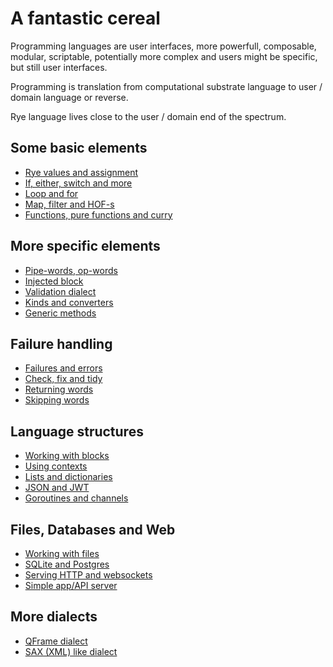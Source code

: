 # A fantastic cereal

Programming languages are user interfaces, more powerfull, composable, modular, scriptable,
potentially more complex and users might be specific, but still user interfaces.

Programming is translation from computational substrate language to user / domain language or reverse.

Rye language lives close to the user / domain end of the spectrum.

## Some basic elements

* <a href="./TOUR_1.html">Rye values and assignment</a>
* <a href="./TOUR_2.html">If, either, switch and more</a>
* <a href="./TOUR_3.html">Loop and for</a>
* <a href="./TOUR_5.html">Map, filter and HOF-s</a>
* <a href="./TOUR_4.html">Functions, pure functions and curry</a>

## More specific elements

* <a class="wip" href="./TOUR_11.html">Pipe-words, op-words</a>
* <a class="wip" href="./TOUR_12.html">Injected block</a>
* <a class="notyet" href="./TOUR_13.html">Validation dialect</a>
* <a class="notyet" href="./TOUR_14.html">Kinds and converters</a>
* <a class="notyet" href="./TOUR_15.html">Generic methods</a>

## Failure handling

* <a class="notyet" href="./TOUR_14.html">Failures and errors</a>
* <a class="notyet" href="./TOUR_14.html">Check, fix and tidy</a>
* <a class="notyet" href="./TOUR_14.html">Returning words</a>
* <a class="notyet" href="./TOUR_14.html">Skipping words</a>

## Language structures

* <a class="notyet" href="./TOUR_11.html">Working with blocks</a>
* <a class="notyet" href="./TOUR_11.html">Using contexts</a>
* <a class="notyet" href="./TOUR_11.html">Lists and dictionaries</a>
* <a class="notyet" href="./TOUR_11.html">JSON and JWT</a>
* <a class="notyet" href="./TOUR_11.html">Goroutines and channels</a>

## Files, Databases and Web

* <a class="notyet" href="./TOUR_41.html">Working with files</a>
* <a class="wip" href="./TOUR_42.html">SQLite and Postgres</a>
* <a class="wip" href="./TOUR_43.html">Serving HTTP and websockets</a>
* <a class="notyet" href="./TOUR_44.html">Simple app/API server</a>


## More dialects

* <a class="notyet" href="./TOUR_11.html">QFrame dialect</a>
* <a class="notyet" href="./TOUR_11.html">SAX (XML) like dialect</a>



